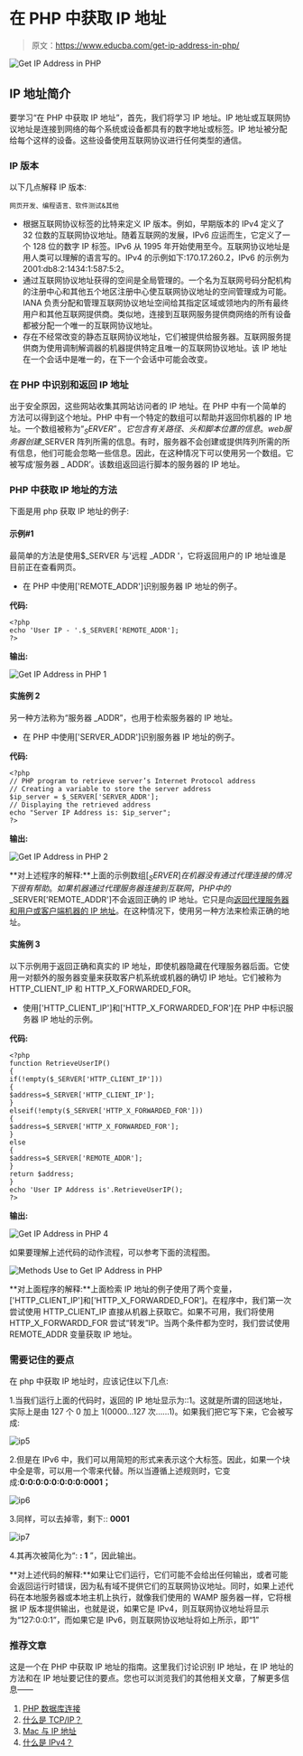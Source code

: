 # 在 PHP 中获取 IP 地址

> 原文：<https://www.educba.com/get-ip-address-in-php/>

![Get IP Address in PHP ](img/9f9b7127fa476adbb9ad77082709b343.png)



## IP 地址简介

要学习“在 PHP 中获取 IP 地址”，首先，我们将学习 IP 地址。IP 地址或互联网协议地址是连接到网络的每个系统或设备都具有的数字地址或标签。IP 地址被分配给每个这样的设备。这些设备使用互联网协议进行任何类型的通信。

### IP 版本

以下几点解释 IP 版本:

<small>网页开发、编程语言、软件测试&其他</small>

*   根据互联网协议标签的比特来定义 IP 版本。例如，早期版本的 IPv4 定义了 32 位数的互联网协议地址。随着互联网的发展，IPv6 应运而生，它定义了一个 128 位的数字 IP 标签。IPv6 从 1995 年开始使用至今。互联网协议地址是用人类可以理解的语言写的。IPv4 的示例如下:170.17.260.2，IPv6 的示例为 2001:db8:2:1434:1:587:5:2。
*   通过互联网协议地址获得的空间是全局管理的。一个名为互联网号码分配机构的注册中心和其他五个地区注册中心使互联网协议地址的空间管理成为可能。IANA 负责分配和管理互联网协议地址空间给其指定区域或领地内的所有最终用户和其他互联网提供商。类似地，连接到互联网服务提供商网络的所有设备都被分配一个唯一的互联网协议地址。
*   存在不经常改变的静态互联网协议地址，它们被提供给服务器。互联网服务提供商为使用调制解调器的机器提供特定且唯一的互联网协议地址。该 IP 地址在一个会话中是唯一的，在下一个会话中可能会改变。

### 在 PHP 中识别和返回 IP 地址

出于安全原因，这些网站收集其网站访问者的 IP 地址。在 PHP 中有一个简单的方法可以得到这个地址。PHP 中有一个特定的数组可以帮助并返回你机器的 IP 地址。一个数组被称为“$_SERVER”。它包含有关路径、头和脚本位置的信息。web 服务器创建$_SERVER 阵列所需的信息。有时，服务器不会创建或提供阵列所需的所有信息，他们可能会忽略一些信息。因此，在这种情况下可以使用另一个数组。它被写成‘服务器 _ ADDR’。该数组返回运行脚本的服务器的 IP 地址。

### PHP 中获取 IP 地址的方法

下面是用 php 获取 IP 地址的例子:

#### 示例#1

最简单的方法是使用$_SERVER 与'远程 _ADDR '，它将返回用户的 IP 地址谁是目前正在查看网页。

*   在 PHP 中使用['REMOTE_ADDR']识别服务器 IP 地址的例子。

**代码:**

```
<?php
echo 'User IP - '.$_SERVER['REMOTE_ADDR'];
?>
```

**输出:**

![Get IP Address in PHP 1](img/e781be1583025913bd94cc49ef242a7e.png)



#### 实施例 2

另一种方法称为“服务器 _ADDR”，也用于检索服务器的 IP 地址。

*   在 PHP 中使用['SERVER_ADDR']识别服务器 IP 地址的例子。

**代码:**

```
<?php
// PHP program to retrieve server’s Internet Protocol address
// Creating a variable to store the server address
$ip_server = $_SERVER['SERVER_ADDR'];
// Displaying the retrieved address
echo "Server IP Address is: $ip_server";
?>
```

**输出:**

![Get IP Address in PHP 2](img/fe26b3a79355fb2b68b04d7585d001b1.png)



**对上述程序的解释:**上面的示例数组[$_SERVER]在机器没有通过代理连接的情况下很有帮助。如果机器通过代理服务器连接到互联网，PHP 中的$_SERVER['REMOTE_ADDR']不会返回正确的 IP 地址。它只是向[返回代理服务器和用户或客户端机器的 IP 地址](https://www.educba.com/how-do-ip-addresses-work/)。在这种情况下，使用另一种方法来检索正确的地址。

#### 实施例 3

以下示例用于返回正确和真实的 IP 地址，即使机器隐藏在代理服务器后面。它使用一对额外的服务器变量来获取客户机系统或机器的确切 IP 地址。它们被称为 HTTP_CLIENT_IP 和 HTTP_X_FORWARDED_FOR。

*   使用['HTTP_CLIENT_IP']和['HTTP_X_FORWARDED_FOR']在 PHP 中标识服务器 IP 地址的示例。

**代码:**

```
<?php
function RetrieveUserIP()
{
if(!empty($_SERVER['HTTP_CLIENT_IP']))
{
$address=$_SERVER['HTTP_CLIENT_IP'];
}
elseif(!empty($_SERVER['HTTP_X_FORWARDED_FOR']))
{
$address=$_SERVER['HTTP_X_FORWARDED_FOR'];
}
else
{
$address=$_SERVER['REMOTE_ADDR'];
}
return $address;
}
echo 'User IP Address is'.RetrieveUserIP();
?>
```

**输出:**

![Get IP Address in PHP 4](img/c24088314c79af83f9c91dcc2c3b58f6.png)



如果要理解上述代码的动作流程，可以参考下面的流程图。

![Methods Use to Get IP Address in PHP](img/bc98bf2b1ec963d49e01ed80659d7ac3.png)



**对上面程序的解释:**上面检索 IP 地址的例子使用了两个变量，['HTTP_CLIENT_IP']和['HTTP_X_FORWARDED_FOR']。在程序中，我们第一次尝试使用 HTTP_CLIENT_IP 直接从机器上获取它。如果不可用，我们将使用 HTTP_X_FORWARDD_FOR 尝试“转发”IP。当两个条件都为空时，我们尝试使用 REMOTE_ADDR 变量获取 IP 地址。

### 需要记住的要点

在 php 中获取 IP 地址时，应该记住以下几点:

1.当我们运行上面的代码时，返回的 IP 地址显示为::1。这就是所谓的回送地址，实际上是由 127 个 0 加上 1(0000…127 次……1)。如果我们把它写下来，它会被写成:

![ip5](img/1b1566c70ebd48e9adeb32e6fde6468f.png)



2.但是在 IPv6 中，我们可以用简短的形式来表示这个大标签。因此，如果一个块中全是零，可以用一个零来代替。所以当遵循上述规则时，它变成:**0:0:0:0:0:0:0:0:0001；**

![ip6](img/247905be54dafce5681617d38afa21fd.png)



3.同样，可以去掉零，剩下:: **0001**

![ip7](img/6417ba34bd399506311c93d4a12c0905.png)



4.其再次被简化为“: **: 1** ”，因此输出。

**对上述代码的解释:**如果让它们运行，它们可能不会给出任何输出，或者可能会返回运行时错误，因为私有域不提供它们的互联网协议地址。同时，如果上述代码在本地服务器或本地主机上执行，就像我们使用的 WAMP 服务器一样，它将根据 IP 版本提供输出，也就是说，如果它是 IPv4，则互联网协议地址将显示为“127:0:0:1”，而如果它是 IPv6，则互联网协议地址将如上所示，即“1”

### 推荐文章

这是一个在 PHP 中获取 IP 地址的指南。这里我们讨论识别 IP 地址，在 IP 地址的方法和在 IP 地址要记住的要点。您也可以浏览我们的其他相关文章，了解更多信息——

1.  [PHP 数据库连接](https://www.educba.com/php-database-connection/)
2.  [什么是 TCP/IP？](https://www.educba.com/what-is-tcp-ip/)
3.  [Mac 与 IP 地址](https://www.educba.com/mac-vs-ip-addresses/)
4.  [什么是 IPv4？](https://www.educba.com/what-is-ipv4/)






